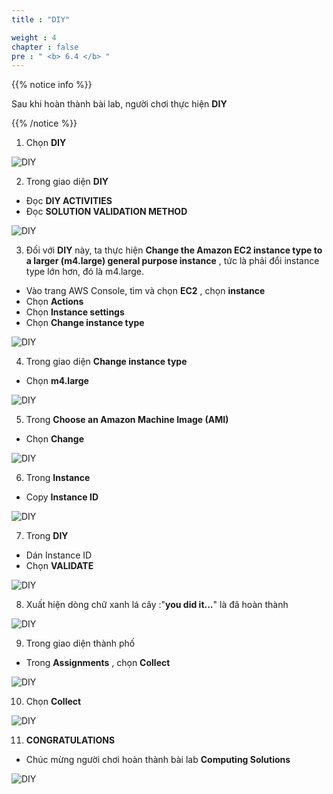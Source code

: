 ```yaml
---
title : "DIY"

weight : 4
chapter : false
pre : " <b> 6.4 </b> "
---
```


{{% notice info %}}

Sau khi hoàn thành bài lab, người chơi thực hiện **DIY**

{{% /notice %}}


1. Chọn **DIY** 

![DIY](/images/6-ec2connect/6.4-diy/1-diy.png)

2. Trong giao diện **DIY**

- Đọc  **DIY ACTIVITIES**
- Đọc **SOLUTION VALIDATION METHOD**

![DIY](/images/6-ec2connect/6.4-diy/2-diy.png)

3. Đối với **DIY** này, ta thực hiện **Change the Amazon EC2 instance type to a larger (m4.large) general purpose instance** , tức là phải đổi instance type lớn hơn, đó là m4.large.

- Vào trang AWS Console, tìm và chọn **EC2** , chọn **instance**
- Chọn **Actions** 
- Chọn **Instance settings**
- Chọn **Change instance type**

![DIY](/images/6-ec2connect/6.4-diy/3-diy.png)

4. Trong giao diện **Change instance type**

- Chọn **m4.large**

![DIY](/images/6-ec2connect/6.4-diy/4-diy.png)

5. Trong **Choose an Amazon Machine Image (AMI)**

- Chọn **Change**
  
![DIY](/images/6-ec2connect/6.4-diy/5-diy.png)

6. Trong **Instance**

- Copy **Instance ID** 

![DIY](/images/6-ec2connect/6.4-diy/6-diy.png)

7. Trong **DIY**

- Dán Instance ID 
- Chọn **VALIDATE**

![DIY](/images/6-ec2connect/6.4-diy/7-diy.png)

8. Xuất hiện dòng chữ xanh lá cây :"**you did it...**" là đã hoàn thành

![DIY](/images/6-ec2connect/6.4-diy/8-diy.png)

9. Trong giao diện thành phố 

- Trong **Assignments** , chọn **Collect**

![DIY](/images/6-ec2connect/6.4-diy/9-diy.png)

10. Chọn **Collect**

![DIY](/images/6-ec2connect/6.4-diy/10-diy.png)

11.  **CONGRATULATIONS**

- Chúc mừng người chơi hoàn thành bài lab **Computing Solutions**

![DIY](/images/6-ec2connect/6.4-diy/11-diy.png)

